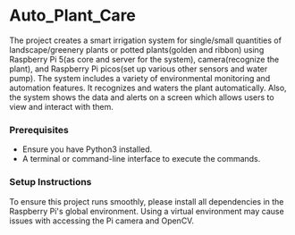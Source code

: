 # Auto_Plant_Care

The project creates a smart irrigation system for single/small quantities of landscape/greenery plants or potted plants(golden and ribbon) using Raspberry Pi 5(as core and server for the system), camera(recognize the plant), and Raspberry Pi picos(set up various other sensors and water pump). The system includes a variety of environmental monitoring and automation features. It recognizes and waters the plant automatically. Also, the system shows the data and alerts on a screen which allows users to view and interact with them.

### Prerequisites

- Ensure you have Python3 installed.
- A terminal or command-line interface to execute the commands.

### Setup Instructions

To ensure this project runs smoothly, please install all dependencies in the Raspberry Pi's global environment. Using a virtual environment may cause issues with accessing the Pi camera and OpenCV.


